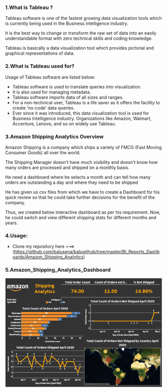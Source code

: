 ### 1.What is Tableau ?  

Tableau software is one of the fastest growing data visualization tools which is currently being used in the Business intelligence industry.  

It is the best way to change or transform the raw set of data into an easily understandable format with zero technical skills and coding knowledge.   

Tableau is basically a data visualization tool which provides pictorial and graphical representations of data.

### 2.What is Tableau used for?  

Usage of Tableau software are listed below:

- Tableau software is used to translate queries into visualization.  
- It is also used for managing metadata.  
- Tableau software imports data of all sizes and ranges.  
- For a non-technical user, Tableau is a life saver as it offers the facility to create ‘no-code’ data queries.  
- Ever since it was introduced, this data visualization tool is used for Business Intelligence industry. Organizations like Amazon, Walmart, Accenture, Lenovo, and so on widely use Tableau.  


### 3.Amazon Shipping Analytics Overview 

Amazon Shipping is a company which ships a variety of FMCG (Fast Moving Consumer Goods) all over the world.

The Shipping Manager doesn't have much visibility and doesn't know how many orders are processed and shipped on a monthly basis.

He need a dashboard where he selects a month and can tell how many orders are outstanding a day and where they need to be shipped

He has given us csv files from which we have to create a Dashboard for his quick review so that he could take further decisions for the benefit of the company.

Thus, we created below interactive dashboard as per his requirement. Now, he could switch and view different shipping stats for different months and years.   


### 4.Usage:

- Clone my repository here ===> (https://github.com/balusena/balugithub/tree/master/BI_Reports_Dashboards/Amazon_Shipping_Analytics) 


### 5.Amazon_Shipping_Analytics_Dashboard

![Amazon_Shipping_Analytics!](Amazon_Shipping_Analytics.jpg)




